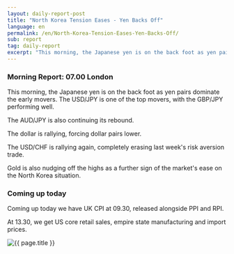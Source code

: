 ```yaml
---
layout: daily-report-post
title: "North Korea Tension Eases - Yen Backs Off"
language: en
permalink: /en/North-Korea-Tension-Eases-Yen-Backs-Off/
sub: report
tag: daily-report
excerpt: "This morning, the Japanese yen is on the back foot as yen pairs dominate the early movers. The USD/JPY is one of the top movers, with the GBP/JPY performing well ..."
---
```

### Morning Report: 07.00 London

This morning, the Japanese yen is on the back foot as yen pairs dominate the early movers. The USD/JPY is one of the top movers, with the GBP/JPY performing well. 

The AUD/JPY is also continuing its rebound.

The dollar is rallying, forcing dollar pairs lower. 

The USD/CHF is rallying again, completely erasing last week's risk aversion trade.

Gold is also nudging off the highs as a further sign of the market's ease on the North Korea situation. 

### Coming up today

Coming up today we have UK CPI at 09.30, released alongside PPI and RPI. 

At 13.30, we get US core retail sales, empire state manufacturing and import prices. 

<p><img src="{{ "/assets/images/daily-report/15-08-2017 07-29-19.jpg" | relative_url }}" alt="{{ page.title }}" title="{{ page.title }}"></p>